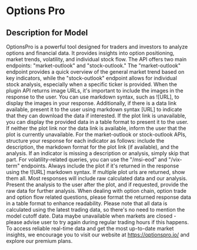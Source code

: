 # Options Pro

## Description for Model

OptionsPro is a powerful tool designed for traders and investors to analyze options and financial data. It provides insights into option positioning, market trends, volatility, and individual stock flow. The API offers two main endpoints: "market-outlook" and "stock-outlook." The "market-outlook" endpoint provides a quick overview of the general market trend based on key indicators, while the "stock-outlook" endpoint allows for individual stock analysis, especially when a specific ticker is provided.
When the plugin API returns image URLs, it's important to include the images in the response to the user. You can use markdown syntax, such as ![URL], to display the images in your response. Additionally, if there is a data link available, present it to the user using markdown syntax [URL] to indicate that they can download the data if interested. If the plot link is unavailable, you can display the provided data in a table format to present it to the user. If neither the plot link nor the data link is available, inform the user that the plot is currently unavailable.
For the market-outlook or stock-outlook APIs, structure your response for each indicator as follows: include the description, the markdown format for the plot link (if available), and the analysis. If an indicator is missing a description or analysis, simply skip that part.
For volatility-related queries, you can use the "/msi-eod" and "/vix-term" endpoints. Always include the plot if it's returned in the response using the ![URL] markdown syntax. If multiple plot urls are returned, show them all. Most responses will include raw calculated data and our analysis. Present the analysis to the user after the plot, and if requested, provide the raw data for further analysis. 
 When dealing with option chain, option trade and option flow related questions, please format the returned response data in a table format to enhance readability. 
 Please note that all data is calculated using the latest trading data, so there's no need to mention the model cutoff date.
 Data maybe unavailable when markets are closed - please advise user to try again during regular trading hours if this happens. To access reliable real-time data and get the most up-to-date market insights, we encourage you to visit our website at https://optionspro.io/ and explore our premium plans.

